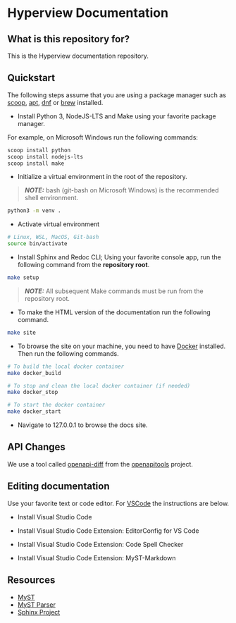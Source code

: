 # Hyperview Documentation

## What is this repository for? ##

This is the Hyperview documentation repository.

## Quickstart ##

The following steps assume that you are using a package manager such as [scoop](https://scoop.sh/), [apt](https://www.debian.org/), [dnf](https://getfedora.org/) or [brew](https://brew.sh/) installed.

* Install Python 3, NodeJS-LTS and Make using your favorite package manager.

For example, on Microsoft Windows run the following commands:

```powershell
scoop install python
scoop install nodejs-lts
scoop install make
```

* Initialize a virtual environment in the root of the repository.

> **_NOTE:_** bash (git-bash on Microsoft Windows) is the recommended shell environment.

```bash
python3 -m venv .
```

* Activate virtual environment

```bash
# Linux, WSL, MacOS, Git-bash
source bin/activate
```

* Install Sphinx and Redoc CLI; Using your favorite console app, run the following command from the **repository root**.

```bash
make setup
```

> **_NOTE:_**  All subsequent Make commands must be run from the repository root.

* To make the HTML version of the documentation run the following command.

```bash
make site
```

* To browse the site on your machine, you need to have [Docker](https://docs.docker.com/get-docker/) installed. Then run the following commands.

```bash
# To build the local docker container
make docker_build

# To stop and clean the local docker container (if needed)
make docker_stop

# To start the docker container
make docker_start
```
* Navigate to 127.0.0.1 to browse the docs site.

## API Changes ##

We use a tool called [openapi-diff](https://github.com/OpenAPITools/openapi-diff) from the [openapitools](https://github.com/OpenAPITools) project.

## Editing documentation ##

Use your favorite text or code editor. For [VSCode](https://code.visualstudio.com/) the instructions are below.

* Install Visual Studio Code

* Install Visual Studio Code Extension: EditorConfig for VS Code

* Install Visual Studio Code Extension: Code Spell Checker

* Install Visual Studio Code Extension: MyST-Markdown

## Resources ##

* [MyST](https://mystmd.org/)
* [MyST Parser](https://myst-parser.readthedocs.io/en/latest/index.html)
* [Sphinx Project](https://www.sphinx-doc.org/)

